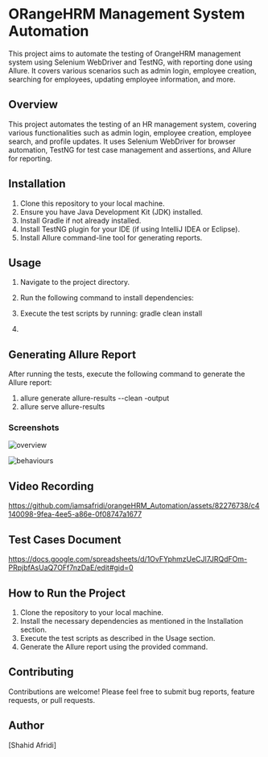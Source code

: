 # ORangeHRM Management System Automation

This project aims to automate the testing of OrangeHRM management system using Selenium WebDriver and TestNG, with reporting done using Allure. It covers various scenarios such as admin login, employee creation, searching for employees, updating employee information, and more.

## Overview

This project automates the testing of an HR management system, covering various functionalities such as admin login, employee creation, employee search, and profile updates. It uses Selenium WebDriver for browser automation, TestNG for test case management and assertions, and Allure for reporting.

## Installation

1. Clone this repository to your local machine.
2. Ensure you have Java Development Kit (JDK) installed.
3. Install Gradle if not already installed.
4. Install TestNG plugin for your IDE (if using IntelliJ IDEA or Eclipse).
5. Install Allure command-line tool for generating reports.

## Usage

1. Navigate to the project directory.
2. Run the following command to install dependencies:
3. Execute the test scripts by running: gradle clean install

4. 
## Generating Allure Report

After running the tests, execute the following command to generate the Allure report:
1. allure generate allure-results --clean -output
2. allure serve allure-results


### Screenshots

![overview](https://github.com/iamsafridi/orangeHRM_Automation/assets/82276738/bbc88c1e-ac43-4678-86df-598dee377595)

![behaviours](https://github.com/iamsafridi/orangeHRM_Automation/assets/82276738/a03bb882-e8b8-4d82-a5ab-bad9ef2b3e59)

## Video Recording
https://github.com/iamsafridi/orangeHRM_Automation/assets/82276738/c4140098-9fea-4ee5-a86e-0f08747a1677


## Test Cases Document
https://docs.google.com/spreadsheets/d/1OvFYphmzUeCJl7JRQdFOm-PRpjbfAsUaQ7OFf7nzDaE/edit#gid=0

## How to Run the Project

1. Clone the repository to your local machine.
2. Install the necessary dependencies as mentioned in the Installation section.
3. Execute the test scripts as described in the Usage section.
4. Generate the Allure report using the provided command.

## Contributing

Contributions are welcome! Please feel free to submit bug reports, feature requests, or pull requests.

## Author
[Shahid Afridi]
